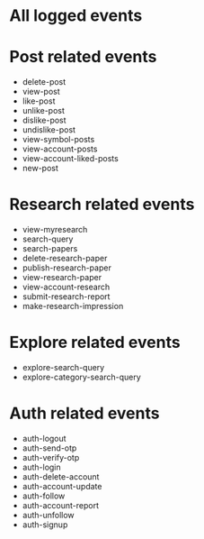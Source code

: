 # All logged events



# Post related events
- delete-post
- view-post
- like-post
- unlike-post
- dislike-post
- undislike-post
- view-symbol-posts
- view-account-posts
- view-account-liked-posts
- new-post


# Research related events
- view-myresearch
- search-query
- search-papers
- delete-research-paper
- publish-research-paper
- view-research-paper
- view-account-research
- submit-research-report
- make-research-impression


# Explore related events
- explore-search-query
- explore-category-search-query


# Auth related events
- auth-logout
- auth-send-otp
- auth-verify-otp
- auth-login
- auth-delete-account
- auth-account-update
- auth-follow
- auth-account-report
- auth-unfollow
- auth-signup

